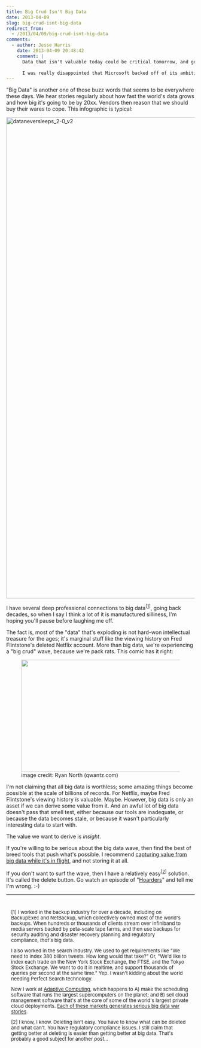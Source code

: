 ```yaml
---
title: Big Crud Isn't Big Data
date: 2013-04-09
slug: big-crud-isnt-big-data
redirect_from:
  - /2013/04/09/big-crud-isnt-big-data
comments:
  - author: Jesse Harris
    date: 2013-04-09 20:48:42
    comment: |
      Data that isn't valuable today could be critical tomorrow, and getting rid of it is irreversible. The very nature of data forces us to become digital packrats, accumulating and maintaining bits (pun intended) of cruft for what seems like an incomprehensible period of time. With storage getting cheaper and cheaper, there's not much disincentive to do so.
      
      I was really disappointed that Microsoft backed off of its ambitious WinFS project. It would have helped home users tame some of this ever-increasing data.
---
```

"Big Data" is another one of those buzz words that seems to be everywhere these days. We hear stories regularly about how fast the world's data grows and how big it's going to be by 20xx. Vendors then reason that we should buy their wares to cope. This infographic is typical:

<a href="http://www.businessinsider.com.au/infographic-heres-how-much-data-is-created-on-the-web-every-minute-2015-8" target="_blank"><img class="alignnone size-full wp-image-6282" src="https://codecraft.co/wp-content/uploads/2013/04/dataneversleeps_2-0_v2.jpg" alt="dataneversleeps_2-0_v2" width="810" height="1287" /></a>

I have several deep professional connections to big data<sup>[<a href="#foot1">1</a>]</sup>, going back decades, so when I say I think a lot of it is manufactured silliness, I'm hoping you'll pause before laughing me off.

The fact is, most of the "data" that's exploding is not hard-won intellectual treasure for the ages; it's marginal stuff like the viewing history on Fred Flintstone's deleted Netflix account. More than big data, we're experiencing a "big crud" wave, because we're pack rats. This comic has it right:<!--more-->

<figure><img class=" " src="http://www.qwantz.com/comics/comic2-2303.png" alt="" width="441" height="300" /><figcaption>image credit: Ryan North (qwantz.com)</figcaption></figure>

I'm not claiming that all big data is worthless; some amazing things become possible at the scale of billions of records. For Netflix, maybe Fred Flintstone's viewing history <em>is</em> valuable. Maybe. However, big data is only an asset if we can derive some value from it. And an awful lot of big data doesn't pass that smell test, either because our tools are inadequate, or because the data becomes stale, or because it wasn't particularly interesting data to start with.

The value we want to derive is <em>insight</em>.

If you're willing to be serious about the big data wave, then find the best of breed tools that push what's possible. I recommend <a title="Perfect Search - speed, precision, performance" href="big-data-in-motion.md">capturing value from big data while it's in flight</a>, and not storing it at all.

If you don't want to surf the wave, then I have a relatively easy<sup>[<a href="#foot2">2</a>]</sup> solution. It's called the delete button. Go watch an episode of "<a class="zem_slink" title="Hoarders" href="http://www.aetv.com/hoarders/" target="_blank" rel="homepage">Hoarders</a>" and tell me I'm wrong. :-)

<hr />

<div style="font-size:92%;padding:1em;">

[<a name="foot1"></a>1] I worked in the backup industry for over a decade, including on BackupExec and NetBackup, which collectively owned most of the world's backups. When hundreds or thousands of clients stream over infiniband to media servers backed by peta-scale tape farms, and then use backups for security auditing and disaster recovery planning and regulatory compliance, <em>that's</em> big data.

I also worked in the search industry. We used to get requirements like "We need to index 380 billion tweets. How long would that take?" Or, "We'd like to index each trade on the New York Stock Exchange, the FTSE, and the Tokyo Stock Exchange. We want to do it in realtime, and support thousands of queries per second at the same time." Yep. I wasn't kidding about the world needing Perfect Search technology.

Now I work at <a href="http://www.adaptivecomputing.com" target="_blank">Adaptive Computing</a>, which happens to A) make the scheduling software that runs the largest supercomputers on the planet; and B) sell cloud management software that's at the core of some of the world's largest private cloud deployments. <a href="http://www.adaptivecomputing.com/blog-cloud/cloud-meet-hpc-meet-big-data/" target="_blank">Each of these markets generates serious big data war stories</a>.

[<a name="foot2"></a>2] I know, I know. Deleting isn't easy. You have to know what can be deleted and what can't. You have regulatory compliance issues. I still claim that getting better at deleting is easier than getting better at big data. That's probably a good subject for another post...

</div>
